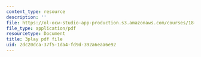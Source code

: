 ```yaml
---
content_type: resource
description: ''
file: https://ol-ocw-studio-app-production.s3.amazonaws.com/courses/18-085-computational-science-and-engineering-i-fall-2008/2dc20dca37f51da4fd9d392a6eaa6e92_4B9aIlwEZcQ.pdf
file_type: application/pdf
resourcetype: Document
title: 3play pdf file
uid: 2dc20dca-37f5-1da4-fd9d-392a6eaa6e92
---
```

